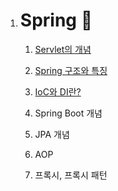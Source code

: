 1. # Spring 🎈

   1. [Servlet의 개념](https://ttungbab.tistory.com/148)

   2. [Spring 구조와 특징](https://ttungbab.tistory.com/149)

   3. [IoC와 DI란?](https://ttungbab.tistory.com/150)

   4. Spring Boot 개념

   5. JPA 개념

   6. AOP

   7. 프록시, 프록시 패턴

      
